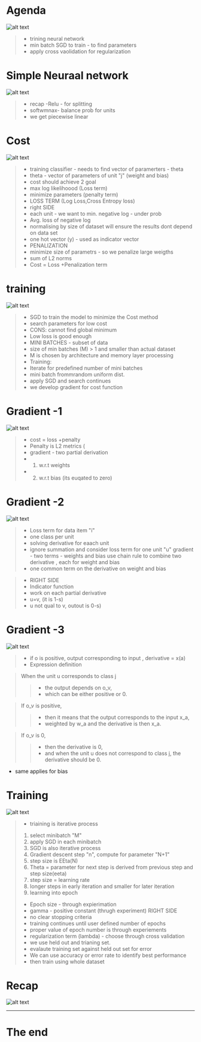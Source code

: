 # Agenda
![alt text](image-11.png)

> - trining neural network
> - min batch SGD to train - to find parameters
> - apply cross vaolidation for regularization

# Simple Neuraal network
![alt text](image-12.png)
> - recap
> -Relu - for splitting
> - softwmnax- balance prob for units
> - we get piecewise linear

# Cost
![alt text](image-13.png)

> - training classifier - needs to find vector of paramerters - theta
> - theta - vector of parameters of unit "j" (weight and bias)
> - cost should achieve 2 goal
> - max log likelihoood (Loss term)
> - minimize parameters (penalty term)
> - LOSS TERM (Log Loss,Cross Entropy loss)
> - right SIDE
> - each unit - we want to min. negative log - under prob 
> -  Avg. loss of negative log
> - normalising by size of dataset will ensure the results dont depend on data set
> - one hot vector (y) - used as indicator vector
> - PENALIZATION
> - minimize size of parametrs - so we penalize large weigths
> - sum of L2 norms 
> - Cost = Loss +Penalization term


# training
![alt text](image-14.png)
> - SGD to train the model to minimize the Cost method
> - search parameters for low cost
> - CONS: cannot find global minimum
> - Low loss is good enough
> - MINI BATCHES - subset of data
> - size of min batches (M) > 1 and smaller than actual dataset
> - M is chosen by architecture and memory layer processing
> - Training:
> - Iterate for predefined number of mini batches
> - mini batch frommrandom uniform dist.
> - apply SGD and search continues
> - we develop gradient for cost function
> 

# Gradient -1
![alt text](image-15.png)
> - cost = loss +penalty
> -  Penalty is L2 metrics (
> - gradient - two partial derivation
> - 1. w.r.t weights
> - 2. w.r.t bias (its euqated to zero)
> 

# Gradient -2
![alt text](image-16.png)

> - Loss term for data item "i"
> - one class per unit
> - solving derivative for eaach unit
> - ignore summation and consider loss term for one unit "u"
> gradient - two terms - weights and bias
> use chain rule to combine two derivative , each for weight and bias
> - one common term on the derivative on weight and bias

>- RIGHT SIDE
> - Indicator function
> - work on each partial derivative
> - u=v, (it is 1-s)
> - u not qual to v, outout is 0-s) 

# Gradient -3
![alt text](image-17.png)

> - if o is positive, output corresponding to input , derivative = x(a)
> - Expression definition

> When the unit u corresponds to class j 
> > - the output depends on o_v, 
> > - which can be either positive or 0. 

> If o_v is positive, 
> > - then it means that the output corresponds to the input x_a, 
> > - weighted by w_a and the derivative is then x_a. 

> If o_v is 0, 
> > - then the derivative is 0, 
> > - and when the unit u does not correspond to class j, the derivative should be 0.

- same applies for bias

# Training
![alt text](image-18.png)

> - triaining is iterative process
> 1. select minibatch "M"
> 2. apply SGD in each minibatch
> 3. SGD is also iterative process
> 4. Gradient descent step "n", compute for parameter "N+1"
> 5. step size is EEta(N)
> 6. Theta = parameter for next step is derived from previous step and step size(eeta)
> 7. step size = learning rate
> 8. longer steps in early iteration and smaller for later iteration
> 9. learning into epoch
> - Epoch size - through expierimation
> - gamma - positive constant (thrugh experiment)
> RIGHT SIDE
> - no clear stopping criteria
> - training continues until user defined number of epochs
> - proper value of epoch number is through experiements
> - regularization term (lambda) - choose through cross validation
> - we use held out and trianing set.
> - evalaute training set against held out set for error
> - We can use accuracy or error rate to identify best performance
> - then train using whole dataset


# Recap
![alt text](image-19.png)

---
# The end


